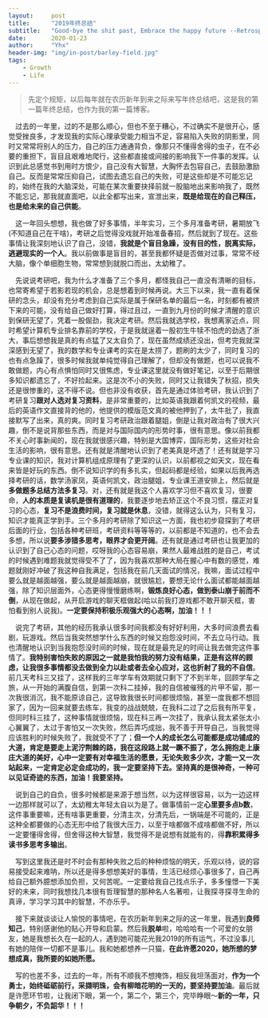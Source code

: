 ```yaml
---
layout:     post
title:      "2019年终总结"
subtitle:   "Good-bye the shit past, Embrace the happy future --Retrospect, Introspection, Expection"
date:       2020-01-23
author:     "Yhx"
header-img: "img/in-post/barley-field.jpg"
tags:
    - Growth
    - Life
---
```


> 先定个规矩，以后每年就在农历新年到来之际来写年终总结吧，这是我的第一篇年终总结，也作为我的第一篇博客。

&emsp;过去的一年里，过的不是那么顺心，但也不至于糟心，不过确实不是很开心，感觉受挫良多，才发现我的实际心理承受能力相当不足，容易陷入失败的阴影里，同时又常常将别人的压力，自己的压力通通背负，像那只不懂得舍得的虫子，在不必要的重担下，盲目且艰难地爬行，这些都直接或间接的影响我下一件事的发挥。认识到此总感觉书到用时方恨少，自己没有大智慧，大胸怀去包容自己，去鼓励激励自己。反而是常常压抑自己，试图去遗忘自己的失败，可是这些却是不可能忘记的，始终在我的大脑深处，可能在某次重要抉择前就一股脑地出来影响我了，既然不能忘记，那我就直面吧，以此全都写出来，宣泄出来，**既是给现在的自己释压，也是给未来的自己供能**。

&emsp;这一年回头想想，我也做了好多事情，半年实习，三个多月准备考研，暑期放飞(不知道自己在干啥)，考研之后觉得没戏就开始准备春招，然后就到了现在。这些事情让我深刻地认识了自己，没错，**我就是个盲目急躁，没有目的性，脱离实际，逃避现实的一个人**。我以前做事是盲目的，甚至我都怀疑是否做对过事，常常不经大脑，像个单细胞生物，常常想到就脱口而出，太幼稚了。

​&emsp;先说说考研吧，我为什么才准备了三个多月，都怪我自己一直没有清晰的目标，也常寄希望于若影若现的机会，总是想着到时候再说。大三下以来，我一直有着保研的念头，却没有充分考虑到自己实际是属于保研名单的最后一名，时刻都有被挤下来的可能，没有给自己做好打算，得过且过，一直到九月份的时候才清醒的意识到保研无望了，凭着一股倔劲，我决定考研。然后我就选学校，我想离家近点，同时希望计算机专业排名靠前的学校，于是我就逞着一股初生牛犊不怕虎的劲选了浙大，事后想想我是真的有点猛了又太自负了，现在虽然成绩还没出，但考完我就深深感到无望了，我的数学和专业课考的实在是太捞了，题刷的太少了，同时复习的也有点急躁了，很多时候我就单纯觉得自己理解了，但却没有做题，也可以说我不敢做题，内心有点惧怕同时又很焦虑，专业课这里就没有做好笔记，以至于后期很多知识都遗忘了，不好捡起来。这是次不小的失败，同时又让我错失了秋招，损失还是很惨重的，这不得不说。但也非没有收获，首先是通过体验考研，我认识到了考研复习**跟对人选对复习资料**，是非常重要的，比如英语我跟着何凯文的视频，最后的英语作文直接背的他的，他提供的模版范文真的被他押到了，太牛批了，我直接默写了出来，真的爽。同时复习考研政治跟着腿姐，倒是让我对政治有了很大兴趣，倒不是说背那些东西，而是对与国际国内的形势时事，很有意思。像以前我都不关心时事新闻的，现在我就很感兴趣，特别是大国博弈，国际形势，这些对社会生活的影响，很有意思。还有就是清醒地认识到了老美真是坏透了！还有就是学习专业课的知识，我对计算机组成原理有了更深的认识，以前都视之如天文，现在看来皆是好玩的东西。倒不说知识学的有多扎实，但起码都是经验，如果以后我再选择考研的话，数学汤家凤，英语何凯文，政治腿姐，专业课王道安排上，然后就是**多做题多总结方法多复习**。对，还有就是我这个人喜欢学习但不喜欢复习，很要命，**人的本质是复读机是很有道理的**，我要逐步地去矫正这个不良习惯，摆正对复习的心态，**复习不是浪费时间，复习就是休息**，没错，就得这么认为，只有复习，知识才能真正学到手。三个多月的考研除了知识这一方面，我也初步窥探到了考研后面的行业，包括各种考研班，考研资料等等等的，以前都是不知道的，也不会去多想，所以说**要多涉猎多思考，眼界才会更开阔**。还有就是通过考研也让我更加的认识到了自己心态的问题，哎呀我的心态容易崩，果然人最难战胜的是自己，考试的时候遇到难题我就觉得受不了了，因为我喜欢那种大局在握心中有数的感觉，难题就刚好冲破了我这种自我满足，包括我在前几天面试的情况，我嘛，面试过程中要么就是越面越强，要么就是越面越崩，就很尴尬，要想无论什么面试都能越面越强，除了知识层面外，心态更得慢慢磨练啊，**锻炼良好心态，做到泰山崩于前而不倒**，从现在做起，从开启游戏的聊天框做起(哈以前我打游戏都不敢开聊天框，害怕看到别人说我)。**一定要保持积极乐观强大的心态啊，加油！！！**

​&emsp;说完了考研，其他的经历我承认很多时间我都没有好好利用，大多时间浪费去看剧，玩游戏。然后当我突然想学什么东西的时候又抱怨没时间，不去立马行动。我也清醒地认识到当我抱怨没时间的时候，现在就是最充足的时间让我去做完这件事情了。**我特别害怕失败的原因之一就是我怕我的努力没有结果，正是有这样的顾虑，让我很多事情都没去做到全力以赴或者去全心应对，这也折射了我的不自信**。前几天考科三又挂了，这样我的三年学车有效期就只剩下了不到半年，回顾学车之旅，从一开始的满腹自信，到第一次科二挂掉，我的自信被催残的片甲不留，那一次我很消沉，我不能原谅自己，这导致我很长时间都很烦恼，甚至一度我都不想回家了，因为一回来就要去练车，我变的战战兢兢，在我科二过了之后我有所平复，但同时科三挂了，这种事情就很烦恼，现在科三再一次挂了，我承认我太紧张太小心翼翼了，太过于害怕又一次失败，然后弄巧成拙，我不善于开导自己，当我觉得应该胜利的时候失败了，我就受不了了；**但一个人的成长怎么可能都是成功铺成的大道，肯定是要走上泥泞荆棘的路，我在这段路上就一蹶不振了，怎么拥抱走上康庄大道的美好，心中一定要有对幸福生活的愿景，无论失败多少次，才能一又一次站起来，一定肯定必定会成功的，我一定要坚持下去。坚持真的是很神奇，一种可以见证奇迹的东西，加油！我要坚持。**

​&emsp;说到自己的自负，很多时候都是来源于想当然，以为这样很容易，以为一边这样一边那样就可以了，太幼稚太年轻太自以为是了。做事情前一定**心里要多点b数**，这件事重要嘛，还有啥事更重要，分清主次，分清先后，一锅端是不可能的，正是这种全都要做的心态无形中给了我很大压力，以至于啥都做不成啥都做不好，所以一定要懂得舍得，但舍得这种大智慧，我觉得不是说想有就能有的，得**靠积累得多读书多思考多输出**。

​&emsp;写到这里我还是时不时会有那种失败之后的种种烦恼的明天，乐观以待，说的容易接受起来难呐，所以还是得多想想美好的事情，生活已经烦心事很多了，自己再给自己额外臆想添加负担，又何苦呢。一定要给我自己找点乐子，多多憧憬一下美好的未来，同时我想找几本很有哲理智慧的那种名人名著啦，让我探寻探寻生命的真谛，学习学习其中的智慧，不亦乐乎。

​&emsp;接下来就谈谈让人愉悦的事情吧，在农历新年到来之际的这一年里，我遇到**良师知己**，特别感谢他的贴心开导和启蒙。然后我**脱单**啦，哈哈哈有一个可爱的女朋友，她是我想长久在一起的人，遇到她可能花光我2019的所有运气，不过没事儿有她的陪伴一切都不是事儿。我和她都想养一只猫，**在此许愿2020，她所想的梦想成真，我所要的如她所愿。**

​&emsp;写的也差不多，过去的一年，所有不顺我不想掩饰，相反我坦荡面对，**作为一个勇士，始终砥砺前行，采撷明珠，会有柳暗花明的一天的，要坚持要加油**。最后就是许愿环节啦，让我闭下眼，第一个，第二个，第三个，完毕睁眼～**新的一年，只争朝夕，不负韶华！！！**